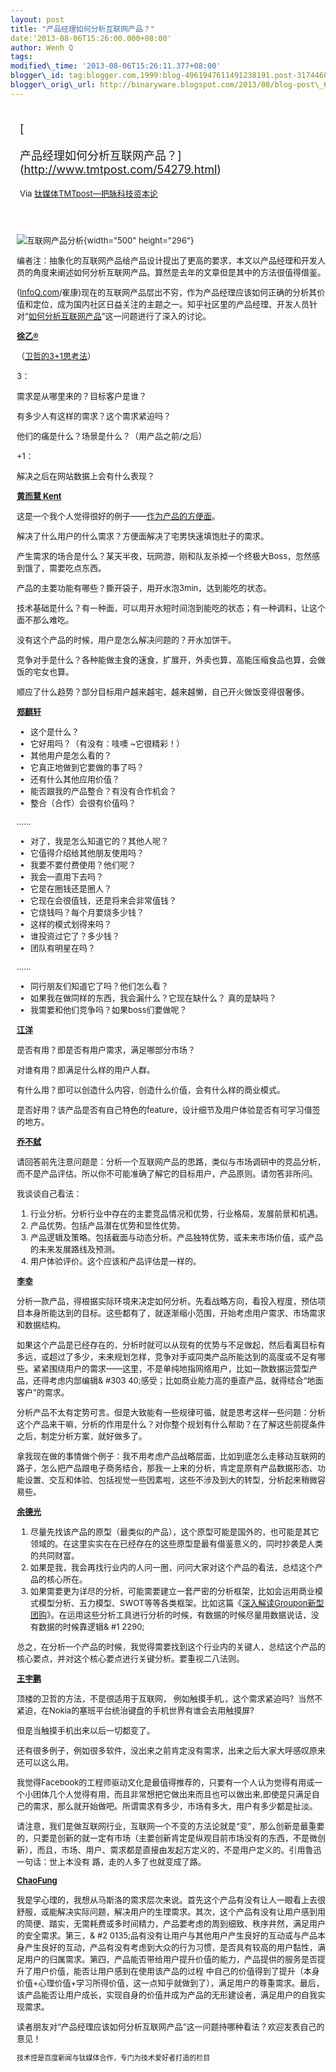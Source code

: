 ```yaml
--- 
layout: post 
title: "产品经理如何分析互联网产品？" 
date:'2013-08-06T15:26:00.000+08:00' 
author: Wenh Q
tags:
modified\_time: '2013-08-06T15:26:11.377+08:00' 
blogger\_id: tag:blogger.com,1999:blog-4961947611491238191.post-317446086217820424
blogger\_orig\_url: http://binaryware.blogspot.com/2013/08/blog-post\_6265.html
---
```

<div style="margin: 10px; padding: 5px;">

<div style="font-size: 18px;">

[

产品经理如何分析互联网产品？](http://www.tmtpost.com/54279.html)

</div>

<div style="font-size: 13px;">

Via [钛媒体TMTpost—把脉科技资本论](http://www.tmtpost.com/)

</div>

</div>

<div style="font-size: 13px; padding: 15px 0 10px 10px;">

![互联网产品分析](http://www.tmtpost.com/wp-content/uploads/2013/08/137575927387.jpg "互联网产品分析"){width="500"
height="296"}



编者注：抽象化的互联网产品给产品设计提出了更高的要求，本文以产品经理和开发人员的角度来阐述如何分析互联网产品。算然是去年的文章但是其中的方法很值得借鉴。

([InfoQ.com](http://www.infoq.com/cn/news/2012/05/product-manager-analysis)/崔康)现在的互联网产品层出不穷，作为产品经理应该如何正确的分析其价值和定位，成为国内社区日益关注的主题之一。知乎社区里的产品经理、开发人员针对“[如何分析互联网产品](http://www.zhihu.com/question/19638354)”这一问题进行了深入的讨论。

[**徐乙®**](http://www.zhihu.com/people/geniusxufei)

（[卫哲的3+1思考法](http://www.douban.com/group/topic/19005924/)）

3：

需求是从哪里来的？目标客户是谁？

有多少人有这样的需求？这个需求紧迫吗？

他们的痛是什么？场景是什么？（用产品之前/之后）

+1：

解决之后在网站数据上会有什么表现？

[**黄而慧 Kent**](http://www.zhihu.com/people/kent03)

这是一个我个人觉得很好的例子——[作为产品的方便面](http://www.th7.cn/Article/wy/sjln/201104/20110424114743.html)。

解决了什么用户的什么需求？方便面解决了宅男快速填饱肚子的需求。

产生需求的场合是什么？某天半夜，玩网游，刚和队友杀掉一个终极大Boss，忽然感到饿了，需要吃点东西。

产品的主要功能有哪些？撕开袋子，用开水泡3min，达到能吃的状态。

技术基础是什么？有一种面，可以用开水短时间泡到能吃的状态；有一种调料，让这个面不那么难吃。

没有这个产品的时候，用户是怎么解决问题的？开水加饼干。

竞争对手是什么？各种能做主食的速食，扩展开，外卖也算，高能压缩食品也算，会做饭的宅女也算。

顺应了什么趋势？部分目标用户越来越宅，越来越懒，自己开火做饭变得很奢侈。

[**郑麒轩**](http://www.zhihu.com/people/hinz)

-   这个是什么？
-   它好用吗？（有没有：哇噢
~它很精彩！）
-   其他用户是怎么看的？
-   它真正地做到它要做的事了吗？
-   还有什么其他应用价值？
-   能否跟我的产品整合？有没有合作机会？
-   整合（合作）会很有价值吗？

……

-   对了，我是怎么知道它的？其他人呢？
-   它值得介绍给其他朋友使用吗？
-   我要不要付费使用？他们呢？
-   我会一直用下去吗？
-   它是在圈钱还是圈人？
-   它现在会很值钱，还是将来会非常值钱？
-   它烧钱吗？每个月要烧多少钱？
-   这样的模式划得来吗？
-   谁投资过它了？多少钱？
-   团队有明星在吗？

……

-   同行朋友们知道它了吗？他们怎么看？
-   如果我在做同样的东西，我会漏什么？它现在缺什么？ 真的是缺吗？
-   我需要和他们竞争吗？如果boss们要做呢？

[**江洋**](http://www.zhihu.com/people/jiangyang)

是否有用？即是否有用户需求，满足哪部分市场？

对谁有用？即满足什么样的用户人群。

有什么用？即可以创造什么内容，创造什么价值，会有什么样的商业模式。

是否好用？该产品是否有自己特色的feature，设计细节及用户体验是否有可学习借签的地方。

[**乔不弑**](http://www.zhihu.com/people/qiao-bu-shi)

请回答前先注意问题是：分析一个互联网产品的思路，类似与市场调研中的竞品分析，而不是产品评估。所以你不可能准确了解它的目标用户，产品原则。请勿答非所问。

我谈谈自己看法：

1.  行业分析。分析行业中存在的主要竞品情况和优势，行业格局，发展前景和机遇。
2.  产品优势。包括产品潜在优势和显性优势。
3.  产品逻辑及策略。包括截面与动态分析。产品独特优势，或未来市场价值，或产品的未来发展路线及预测。
4.  用户体验评价。这个应该和产品评估是一样的。

[**李幸**](http://www.zhihu.com/people/lixing)

分析一款产品，得根据实际环境来决定如何分析。先看战略方向，看投入程度，预估项目本身所能达到的目标。这些都有了，就逐渐缩小范围，开始考虑用户需求、市场需求和数据结构。

如果这个产品是已经存在的，分析时就可以从现有的优势与不足做起，然后看离目标有多远，或超过了多少，未来规划怎样，竞争对手或同类产品所能达到的高度或不足有哪些。紧紧围绕用户的需求——这里，不是单纯地指网络用户，比如一款数据运营型产品，还得考虑内部编辑&
#303
40;感受；比如商业能力高的垂直产品，就得结合“地面客户”的需求。

分析产品不太有定势可言。但是大致能有一些规律可循，就是思考这样一些问题：分析这个产品来干嘛，分析的作用是什么？对你整个规划有什么帮助？在了解这些前提条件之后，制定分析方案，就好做多了。

拿我现在做的事情做个例子：我不用考虑产品战略层面，比如到底怎么走移动互联网的路子，怎么把产品跟电子商务结合，那我一上来的分析，肯定是原有产品数据形态、功能设置、交互和体验、包括视觉一些因素啦，这些不涉及到大的转型，分析起来稍微容易些。

[**余德光**](http://www.zhihu.com/people/andyyu)

1.  尽量先找该产品的原型（最类似的产品），这个原型可能是国外的，也可能是其它领域的。在这里实实在在已经存在的这些原型是最有借鉴意义的，同时抄袭是人类的共同财富。
2.  如果是我，我会再找行业内的人问一圈，问问大家对这个产品的看法，总结这个产品的核心所在。
3.  如果需要更为详尽的分析，可能需要建立一套严密的分析框架，比如会运用商业模式模型分析、五力模型、SWOT等等各类框架。比如这篇《[深入解读Groupon新型团购](http://home.ebrun.com/space.php?uid=1&do=blog&id=5878)》。在运用这些分析工具进行分析的时候，有数据的时候尽量用数据说话，没有数据的时候靠逻辑&
#1
    2290;

总之，在分析一个产品的时候，我觉得需要找到这个行业内的关键人，总结这个产品的核心要点，并对这个核心要点进行关键分析。要重视二八法则。

[**王宇鹏**](http://www.zhihu.com/people/jinwyp)

顶楼的卫哲的方法，不是很适用于互联网， 例如触摸手机,，这个需求紧迫吗?
 当然不紧迫，在Nokia的塞班平台统治键盘的手机世界有谁会去用触摸屏?

但是当触摸手机出来以后一切都变了。

还有很多例子，例如很多软件，没出来之前肯定没有需求，出来之后大家大呼感叹原来还可以这么用。

我觉得Facebook的工程师驱动文化是最值得推荐的，只要有一个人认为觉得有用或一个小团体几个人觉得有用，而且非常想把它做出来而且也可以做出来,即使是只满足自己的需求，那么就开始做吧。所谓需求有多少，市场有多大，用户有多少都是扯淡。

请注意，我们是做互联网行业，互联网一个不变的方法论就是“变”，那么创新是最重要的，只要是创新的就一定有市场（主要创新肯定是纵观目前市场没有的东西，不是微创新），而且，市场、用户、需求都是直接由发起方定义的，不是用户定义的。引用鲁迅一句话：世上本没有
路，走的人多了也就变成了路。

[**ChaoFung**](http://www.zhihu.com/people/chaofung)

我是学心理的，我想从马斯洛的需求层次来说。首先这个产品有没有让人一眼看上去很舒服，或能解决实际问题，解决用户的生理需求。其次，这个产品有没有让用户感到用的简便、踏实，无需耗费或多时间精力，产品要考虑的周到细致、秩序井然，满足用户的安全需求。第三，&
#2
0135;品有没有让用户与其他用户产生良好的互动或与产品本身产生良好的互动，产品有没有考虑到大众的行为习惯，是否具有较高的用户黏性，满足用户的归属需求。第四，产品能否带给用户提升价值的能力，产品提供的服务是否提升了用户价值，能否让用户感到在使用该产品的过程
中自己的价值得到了提升（本身价值+心理价值+学习所得价值，这一点知乎就做到了），满足用户的尊重需求。最后，该产品能否让用户成长，实现自身的价值并成为产品的无形建设者，满足用户的自我实现需求。

读者朋友对“产品经理应该如何分析互联网产品”这一问题持哪种看法？欢迎发表自己的意见！



    技术控是百度新闻与钛媒体合作，专门为技术爱好者打造的栏目

</div>
